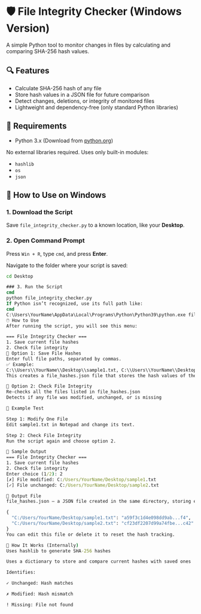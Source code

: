 # 🛡️ File Integrity Checker (Windows Version)

A simple Python tool to monitor changes in files by calculating and comparing SHA-256 hash values.

## 🔍 Features

- Calculate SHA-256 hash of any file
- Store hash values in a JSON file for future comparison
- Detect changes, deletions, or integrity of monitored files
- Lightweight and dependency-free (only standard Python libraries)

## 🧰 Requirements

- Python 3.x (Download from [python.org](https://www.python.org/downloads/))

No external libraries required. Uses only built-in modules:
- `hashlib`
- `os`
- `json`

## 🚀 How to Use on Windows

### 1. **Download the Script**

Save `file_integrity_checker.py` to a known location, like your **Desktop**.

### 2. **Open Command Prompt**

Press `Win + R`, type `cmd`, and press **Enter**.

Navigate to the folder where your script is saved:

```cmd
cd Desktop

### 3. Run the Script
cmd
python file_integrity_checker.py
If Python isn’t recognized, use its full path like:
cmd
C:\Users\YourName\AppData\Local\Programs\Python\Python39\python.exe file_integrity_checker.py
🖱️ How to Use
After running the script, you will see this menu:

=== File Integrity Checker ===
1. Save current file hashes
2. Check file integrity
🔹 Option 1: Save File Hashes
Enter full file paths, separated by commas.
✅ Example:
C:\\Users\\YourName\\Desktop\\sample1.txt, C:\\Users\\YourName\\Desktop\\sample2.txt
This creates a file_hashes.json file that stores the hash values of the listed files.

🔹 Option 2: Check File Integrity
Re-checks all the files listed in file_hashes.json
Detects if any file was modified, unchanged, or is missing

🧪 Example Test

Step 1: Modify One File
Edit sample1.txt in Notepad and change its text.

Step 2: Check File Integrity
Run the script again and choose option 2.

🧾 Sample Output
=== File Integrity Checker ===
1. Save current file hashes
2. Check file integrity
Enter choice (1/2): 2
[✗] File modified: C:/Users/YourName/Desktop/sample1.txt
[✓] File unchanged: C:/Users/YourName/Desktop/sample2.txt

📂 Output File
file_hashes.json – a JSON file created in the same directory, storing each file's SHA-256 hash:

{
  "C:/Users/YourName/Desktop/sample1.txt": "a59f3c1d4e098dd9ab...f4",
  "C:/Users/YourName/Desktop/sample2.txt": "cf23df2207d99a74fbe...c42"
}
You can edit this file or delete it to reset the hash tracking.

🧠 How It Works (Internally)
Uses hashlib to generate SHA-256 hashes

Uses a dictionary to store and compare current hashes with saved ones

Identifies:

✓ Unchanged: Hash matches

✗ Modified: Hash mismatch

! Missing: File not found
